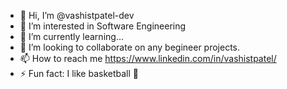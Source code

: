 - 👋 Hi, I’m @vashistpatel-dev
- 👀 I’m interested in Software Engineering
- 🌱 I’m currently learning...
- 💞️ I’m looking to collaborate on any begineer projects.
- 📫 How to reach me https://www.linkedin.com/in/vashistpatel/
- ⚡ Fun fact: I like basketball 🏀

<!---
vashistpatel-dev/vashistpatel-dev is a ✨ special ✨ repository because its `README.md` (this file) appears on your GitHub profile.
You can click the Preview link to take a look at your changes.
--->
